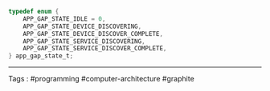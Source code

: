 ```c
typedef enum {
    APP_GAP_STATE_IDLE = 0,
    APP_GAP_STATE_DEVICE_DISCOVERING,
    APP_GAP_STATE_DEVICE_DISCOVER_COMPLETE,
    APP_GAP_STATE_SERVICE_DISCOVERING,
    APP_GAP_STATE_SERVICE_DISCOVER_COMPLETE,
} app_gap_state_t;
```
____
Tags : #programming #computer-architecture #graphite